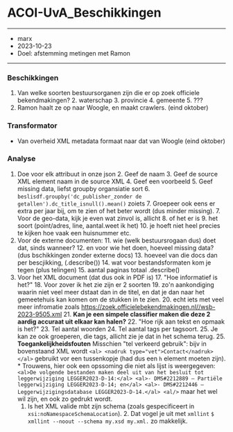 # ACOI-UvA_Beschikkingen

____

* marx
* 2023-10-23
* Doel: afstemming metingen met Ramon

____


### Beschikkingen

1. Van welke soorten bestuursorganen zijn die er op zoek officiele bekendmakingen?
    2. waterschap
    3. provincie
    4. gemeente
    5. ???
6. Ramon haalt ze op naar Woogle, en maakt crawlers. (eind oktober)

### Transformator

* Van overheid XML metadata formaat naar dat van Woogle (eind oktober)


### Analyse

1. Doe voor elk attribuut in onze json
    2. Geef de naam
    3. Geef de source XML element naam in de source XML
    4. Geef een voorbeeld
    5. Geef missing data, liefst groupby organsiatie sort
        6. `beslisdf.groupby('dc_publisher_zonder de getallen').dc_title_isnull().mean()` zoiets 
        7. Groepeer ook eens er extra per jaar bij, om te zien of het beter wordt (dus minder missing).
    7. Voor de geo-data, kijk je even wat zinvol is, allicht
        8. of het er is
        9. het soort (point/adres, line, aantal.weet ik het)
        10. je hoeft niet heel precies te kijken hoe vaak een huisnummer etc. 
10. Voor de externe documenten:
    11. wie (welk bestuursrogaan dus) doet dat, sinds wanneer?
    12. en voor wie het doen, hoeveel missing data? (dus bschikkingen zonder externe docs)
    13. hoeveel van die docs dan per bescjikking, (.describe())
    14. wat voor bestandsformaten kom je tegen (plus telingen)
    15. aantal paginas totaal .describe()
16. Voor het XML document (dat dus ook in PDF is)
    17. "Hoe informatief is het?"
        18. Voor zover ik het zie zijn er 2 soorten
            19. zo'n aankondiging waarin niet veel meer dstaat dan in de titel, en dat je dan naar het gemeetehuis kan komen om de stukken in te zien.
            20. echt iets met veel meer infromatie zoals <https://zoek.officielebekendmakingen.nl//wsb-2023-9505.xml>
        21. **Kan je een simpele classifier maken die deze 2 aardig accuraat uit elkaar kan halen?**
    22. "Hoe rijk aan tekst en opmaak is het?"
        23. Tel aantal woorden
        24. Tel aantal tags per tagsoort.
            25. Je kan ze ook groeperen, die tags, allicht zie je dat in het schema terug. 
        25. **Toegankelijkheidsfouten** Misschien "tel verkeerd gebruik": bijv in bovenstaand XML wordt `<al>
<nadruk type="vet">Contact</nadruk>
</al>` gebruikt vor een tussenkopje (had dus een `h` element moeten zijn).
            * Trouwens, hier ook een opssoming die niet als lijst is weergegeven: `<al>De volgende bestanden maken deel uit van het besluit tot leggerwijziging LEGGER2023-D-14:</al>
<al>- DMS#2212889 – Partiële leggerwijziging LEGGER2023-D-14; en</al>
<al>- DMS#2212446 – Leggerwijzigingsdatabase LEGGER2023-D-14.</al>
<al/>` maar het wel wil zijn, en ook zo gedrukt wordt. 
    1. Is het XML valide mbt zijn schema (zoals gespecificeert in `xsi:noNamespaceSchemaLocation`).
        2. Dat vogel je uit met `xmllint` `$ xmllint --noout --schema my.xsd my.xml.` zo makkelijk. 
